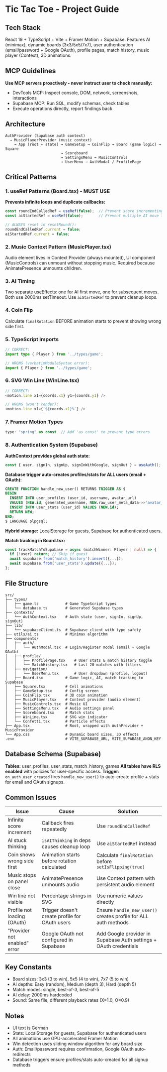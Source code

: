 # Tic Tac Toe - Project Guide

## Tech Stack
React 19 + TypeScript + Vite + Framer Motion + Supabase. Features AI (minimax), dynamic boards (3x3/5x5/7x7), user authentication (email/password + Google OAuth), profile pages, match history, music player (Context), 3D animations.

## MCP Guidelines
**Use MCP servers proactively - never instruct user to check manually:**
- DevTools MCP: Inspect console, DOM, network, screenshots, interactions
- Supabase MCP: Run SQL, modify schemas, check tables
- Execute operations directly, report findings back

## Architecture
```
AuthProvider (Supabase auth context)
  → MusicPlayerProvider (music context)
    → App (root + state) → GameSetup → CoinFlip → Board (game logic) → Square
                         → Scoreboard
                         → SettingsMenu → MusicControls
                         → UserMenu → AuthModal / ProfilePage
```

## Critical Patterns

### 1. useRef Patterns (Board.tsx) - MUST USE
**Prevents infinite loops and duplicate callbacks:**
```typescript
const roundEndCalledRef = useRef(false);  // Prevent score incrementing infinitely
const aiStartedRef = useRef(false);       // Prevent multiple AI move timers

// ALWAYS reset in resetRound():
roundEndCalledRef.current = false;
aiStartedRef.current = false;
```

### 2. Music Context Pattern (MusicPlayer.tsx)
Audio element lives in Context Provider (always mounted), UI component (MusicControls) can unmount without stopping music. Required because AnimatePresence unmounts children.

### 3. AI Timing
Two separate useEffects: one for AI first move, one for subsequent moves. Both use 2000ms setTimeout. Use `aiStartedRef` to prevent cleanup loops.

### 4. Coin Flip
Calculate `finalRotation` BEFORE animation starts to prevent showing wrong side first.

### 5. TypeScript Imports
```typescript
// CORRECT:
import type { Player } from '../types/game';

// WRONG (verbatimModuleSyntax error):
import { Player } from '../types/game';
```

### 6. SVG Win Line (WinLine.tsx)
```typescript
// CORRECT:
<motion.line x1={coords.x1} y1={coords.y1} />

// WRONG (won't render):
<motion.line x1={`${coords.x1}%`} />
```

### 7. Framer Motion Types
```typescript
type: "spring" as const  // Add 'as const' to prevent type errors
```

### 8. Authentication System (Supabase)
**AuthContext provides global auth state:**
```typescript
const { user, signIn, signUp, signInWithGoogle, signOut } = useAuth();
```

**Database trigger auto-creates profiles/stats for ALL users (email + OAuth):**
```sql
CREATE FUNCTION handle_new_user() RETURNS TRIGGER AS $
BEGIN
  INSERT INTO user_profiles (user_id, username, avatar_url)
  VALUES (NEW.id, generated_username, NEW.raw_user_meta_data->>'avatar_url');
  INSERT INTO user_stats (user_id) VALUES (NEW.id);
  RETURN NEW;
END;
$ LANGUAGE plpgsql;
```

**Hybrid storage:** LocalStorage for guests, Supabase for authenticated users.

**Match tracking in Board.tsx:**
```typescript
const trackMatchToSupabase = async (matchWinner: Player | null) => {
  if (!user) return; // Skip if guest
  await supabase.from('match_history').insert({...});
  await supabase.from('user_stats').update({...});
};
```

## File Structure
```
src/
├── types/
│   ├── game.ts            # Game TypeScript types
│   └── database.ts        # Generated Supabase types
├── contexts/
│   └── AuthContext.tsx    # Auth state (user, signIn, signUp, signOut)
├── lib/
│   └── supabaseClient.ts  # Supabase client with type safety
├── utils/ai.ts            # Minimax algorithm
├── components/
│   ├── auth/
│   │   └── AuthModal.tsx  # Login/Register modal (email + Google OAuth)
│   ├── profile/
│   │   ├── ProfilePage.tsx    # User stats & match history toggle
│   │   └── MatchHistory.tsx   # Last 20 matches with filters
│   ├── navigation/
│   │   └── UserMenu.tsx       # User dropdown (profile, logout)
│   ├── Board.tsx          # Game logic, AI, match tracking to Supabase
│   ├── Square.tsx         # Cell animations
│   ├── GameSetup.tsx      # Config screen
│   ├── CoinFlip.tsx       # 3D coin animation
│   ├── MusicPlayer.tsx    # Context provider (audio element)
│   ├── MusicControls.tsx  # Music UI
│   ├── SettingsMenu.tsx   # Audio settings panel
│   ├── Scoreboard.tsx     # Match stats
│   ├── WinLine.tsx        # SVG win indicator
│   └── Confetti.tsx       # Particle effects
├── App.tsx                # Root, wrapped with AuthProvider + MusicProvider
└── App.css                # Dynamic board sizes, 3D effects
.env                       # VITE_SUPABASE_URL, VITE_SUPABASE_ANON_KEY
```

## Database Schema (Supabase)
**Tables:** user_profiles, user_stats, match_history, games
**All tables have RLS enabled** with policies for user-specific access.
**Trigger:** `on_auth_user_created` fires `handle_new_user()` to auto-create profile + stats for email and OAuth signups.

## Common Issues
| Issue | Cause | Solution |
|-------|-------|----------|
| Infinite score increment | Callback fires repeatedly | Use `roundEndCalledRef` |
| AI stuck thinking | `isAIThinking` in deps causes cleanup loop | Use `aiStartedRef` instead |
| Coin shows wrong side first | Animation starts before rotation calculated | Calculate `finalRotation` before `setIsFlipping(true)` |
| Music stops on panel close | AnimatePresence unmounts audio | Use Context pattern with persistent audio element |
| Win line not visible | Percentage strings in SVG | Use numeric values directly |
| Profile not loading (OAuth) | Trigger doesn't create profile for OAuth users | Ensure `handle_new_user()` creates profile for ALL auth methods |
| "Provider not enabled" error | Google OAuth not configured in Supabase | Add Google provider in Supabase Auth settings + OAuth credentials |

## Key Constants
- Board sizes: 3x3 (3 to win), 5x5 (4 to win), 7x7 (5 to win)
- AI depths: Easy (random), Medium (depth 3), Hard (depth 5)
- Match modes: single, best-of-3, best-of-5
- AI delay: 2000ms hardcoded
- Sound: Same file, different playback rates (X=1.0, O=0.9)

## Notes
- UI text is German
- Stats: LocalStorage for guests, Supabase for authenticated users
- All animations use GPU-accelerated Framer Motion
- Win detection uses sliding window algorithm for any board size
- Auth: Email/password requires confirmation, Google OAuth auto-redirects
- Database triggers ensure profiles/stats auto-created for all signup methods
